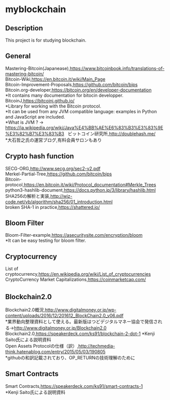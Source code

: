 # myblockchain

## Description
This project is for studying blockchain.

## General   
Mastering-Bitcoin(Japanease),https://www.bitcoinbook.info/translations-of-mastering-bitcoin/  
Bitcoin-Wiki,https://en.bitcoin.it/wiki/Main_Page  
Bitcoin-Improvement-Proposals,https://github.com/bitcoin/bips  
Bitcoin.org-developer,https://bitcoin.org/en/developer-documentation  
*It contains many documentation for bitocin developper.  
BitcoinJ,https://bitcoinj.github.io/  
*Library for working with the Bitcoin protocol.  
*It can be used from any JVM compatible language: examples in Python and JavaScript are included.    
*What is JVM ? → https://ja.wikipedia.org/wiki/Java%E4%BB%AE%E6%83%B3%E3%83%9E%E3%82%B7%E3%83%B3  
ビットコイン研究所,http://doublehash.me/  
*大石哲之氏の運営ブログ,有料会員サロンもあり  

## Crypto hash function
SECG-ORG,http://www.secg.org/sec2-v2.pdf  
Merkel-Partial-Tree,https://github.com/bitcoin/bips  
Bitcoin-protocol,https://en.bitcoin.it/wiki/Protocol_documentation#Merkle_Trees  
python3-hashlib-document,https://docs.python.jp/3/library/hashlib.html  
SHA256の解析と実装,http://wiz-code.net/vb/algorithm/sha256/01_introduction.html  
broken SHA-1 in practice,https://shattered.io/  

## Bloom Filter  
Bloom-Filter-example,https://asecuritysite.com/encryption/bloom  
*It can be easy testing for bloom filter.

## Cryptocurrency
List of cryptocurrency,https://en.wikipedia.org/wiki/List_of_cryptocurrencies  
CryptoCurrency Market Capitalizations,https://coinmarketcap.com/  

## Blockchain2.0  　　
Blockchain2.0概況,http://www.digitalmoney.or.jp/wp-content/uploads/2016/12/201612_BlockChain2.0_v06.pdf  
*業界動向整理資料として使える。最新版はつどデジタルマネー協会で発信される→http://www.digitalmoney.or.jp/Blockchain2.0  
Blockchain2.0,https://speakerdeck.com/ks91/blockchain-2-dot-1
*Kenji Saito氏による説明資料  
Open Assets Protocolの仕様（訳）,http://techmedia-think.hatenablog.com/entry/2015/05/03/190805  
*githubの和訳記載されており、OP_RETURNの技術理解のために  

## Smart Contracts  
Smart Contracts,https://speakerdeck.com/ks91/smart-contracts-1  
*Kenji Saito氏による説明資料  
